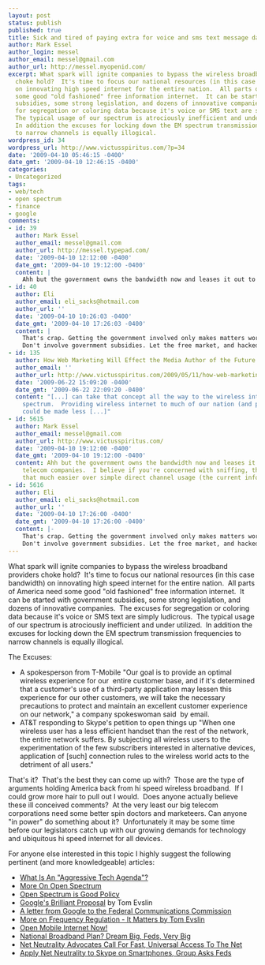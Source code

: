 ```yaml
---
layout: post
status: publish
published: true
title: Sick and tired of paying extra for voice and sms text message data!
author: Mark Essel
author_login: messel
author_email: messel@gmail.com
author_url: http://messel.myopenid.com/
excerpt: What spark will ignite companies to bypass the wireless broadband providers
  choke hold?  It's time to focus our national resources (in this case bandwidth)
  on innovating high speed internet for the entire nation.  All parts of America need
  some good "old fashioned" free information internet.  It can be started with government
  subsidies, some strong legislation, and dozens of innovative companies.  The excuses
  for segregation or coloring data because it's voice or SMS text are simply ludicrous. 
  The typical usage of our spectrum is atrociously inefficient and under utilized. 
  In addition the excuses for locking down the EM spectrum transmission frequencies
  to narrow channels is equally illogical.
wordpress_id: 34
wordpress_url: http://www.victusspiritus.com/?p=34
date: '2009-04-10 05:46:15 -0400'
date_gmt: '2009-04-10 12:46:15 -0400'
categories:
- Uncategorized
tags:
- web/tech
- open spectrum
- finance
- google
comments:
- id: 39
  author: Mark Essel
  author_email: messel@gmail.com
  author_url: http://messel.typepad.com/
  date: '2009-04-10 12:12:00 -0400'
  date_gmt: '2009-04-10 19:12:00 -0400'
  content: |
    Ahh but the government owns the bandwidth now and leases it out to big telecom companies.  I believe if you're concerned with sniffing, they could do that much easier over simple direct channel usage (the current info method).
- id: 40
  author: Eli
  author_email: eli_sacks@hotmail.com
  author_url: ''
  date: '2009-04-10 10:26:03 -0400'
  date_gmt: '2009-04-10 17:26:03 -0400'
  content: |
    That's crap. Getting the government involved only makes matters worse. When you involve government money, you invite government regulation. Want the FCC enforcing content regulation? Want internet use observation without warrants?
    Don't involve government subsidies. Let the free market, and hacked iphones take care of the job.
- id: 135
  author: How Web Marketing Will Effect the Media Author of the Future
  author_email: ''
  author_url: http://www.victusspiritus.com/2009/05/11/how-web-marketing-will-effect-the-media-author-of-the-future/
  date: '2009-06-22 15:09:20 -0400'
  date_gmt: '2009-06-22 22:09:20 -0400'
  content: "[...] can take that concept all the way to the wireless internet and open
    spectrum.  Providing wireless internet to much of our nation (and perhaps globally)
    could be made less [...]"
- id: 5615
  author: Mark Essel
  author_email: messel@gmail.com
  author_url: http://www.victusspiritus.com/
  date: '2009-04-10 19:12:00 -0400'
  date_gmt: '2009-04-10 19:12:00 -0400'
  content: Ahh but the government owns the bandwidth now and leases it out to big
    telecom companies.  I believe if you're concerned with sniffing, they could do
    that much easier over simple direct channel usage (the current info method).
- id: 5616
  author: Eli
  author_email: eli_sacks@hotmail.com
  author_url: ''
  date: '2009-04-10 17:26:00 -0400'
  date_gmt: '2009-04-10 17:26:00 -0400'
  content: |-
    That's crap. Getting the government involved only makes matters worse. When you involve government money, you invite government regulation. Want the FCC enforcing content regulation? Want internet use observation without warrants?
    Don't involve government subsidies. Let the free market, and hacked iphones take care of the job.
---
```

<p>What spark will ignite companies to bypass the wireless broadband providers choke hold?  It's time to focus our national resources (in this case bandwidth) on innovating high speed internet for the entire nation.  All parts of America need some good "old fashioned" free information internet.  It can be started with government subsidies, some strong legislation, and dozens of innovative companies.  The excuses for segregation or coloring data because it's voice or SMS text are simply ludicrous.  The typical usage of our spectrum is atrociously inefficient and under utilized.  In addition the excuses for locking down the EM spectrum transmission frequencies to narrow channels is equally illogical.<a id="more"></a><a id="more-34"></a></p>
<p>The Excuses:</p>
<ul>
<li>A spokesperson from T-Mobile "Our goal is to provide an optimal wireless experience for our  entire customer base, and if it's determined that a customer's use of a third-party application may lessen this experience for our other customers, we will take the necessary precautions to protect and maintain an excellent customer experience on our network," a company spokeswoman said  by email.</li>
<li>AT&amp;T responding to Skype's petition to open things up "When one wireless user has a less efficient handset than the rest of the network, the entire network suffers. By subjecting all wireless users to the experimentation of the few subscribers interested in alternative devices, application of [such] connection rules to the wireless world acts to the detriment of all users."</li>
</ul>
<p>That's it?  That's the best they can come up with?  Those are the type of arguments holding America back from hi speed wireless broadband.  If I could grow more hair to pull out I would.  Does anyone actually believe these ill conceived comments?  At the very least our big telecom corporations need some better spin doctors and marketeers. Can anyone "in power" do something about it?  Unfortunately it may be some time before our legislators catch up with our growing demands for technology and ubiquitous hi speed internet for all devices.</p>
<p>For anyone else interested in this topic I highly suggest the following pertinent (and more knowledgeable) articles:</p>
<ul>
<li style="font-family: inherit;"><a href="http://www.avc.com/a_vc/2009/04/what-is-an-agressive-tech-agenda.html">What Is An "Aggressive Tech Agenda"?<br />
</a></li>
<li style="font-family: inherit;"><a href="http://www.avc.com/a_vc/2009/04/more-on-open-spectrum.html">More On Open Spectrum</a></li>
<li style="font-family: inherit;"><a href="http://www.unionsquareventures.com/2009/04/open_spectrum_i.html">Open Spectrum is Good Policy</a></li>
<li><a href="http://blog.tomevslin.com/2007/05/googles_brillia.html">Google's Brilliant Proposal</a> by Tom Evslin</li>
<li style="font-family: inherit;"><a href="http://gullfoss2.fcc.gov/prod/ecfs/retrieve.cgi?native_or_pdf=pdf&amp;id_document=6519412640">A letter from Google to the Federal Communications Commission</a></li>
<li style="font-family: inherit;"><a href="http://blog.tomevslin.com/2007/03/more_on_frequen.html">More on Frequency Regulation - It Matters by Tom Evslin<br />
</a></li>
<li style="font-family: inherit;"><a href="http://blog.wired.com/business/2009/04/open-mobile-int.html">Open Mobile Internet Now!</a></li>
<li style="font-family: inherit;"><a href="http://blog.wired.com/business/2009/04/national-broadb.html#previouspost">National Broadband Plan? Dream Big, Feds, Very Big</a></li>
<li style="font-family: inherit;"><a href="http://blog.wired.com/27bstroke6/2008/06/net-neutrality.html#previouspost">Net Neutrality Advocates Call For Fast, Universal Access To The Net</a></li>
<li style="font-family: inherit;"><a href="http://blog.wired.com/business/2009/04/apply-net-neutr.html#previouspost">Apply Net Neutrality to Skype on Smartphones, Group Asks Feds</a></li>
</ul>
